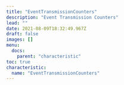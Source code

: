 ```yaml
---
title: "EventTransmissionCounters"
description: "Event Transmission Counters"
lead: ""
date: 2021-08-09T18:32:49.967Z
draft: false
images: []
menu:
  docs:
    parent: "characteristic"
toc: true
characteristic:
  name: "EventTransmissionCounters"
---
```

